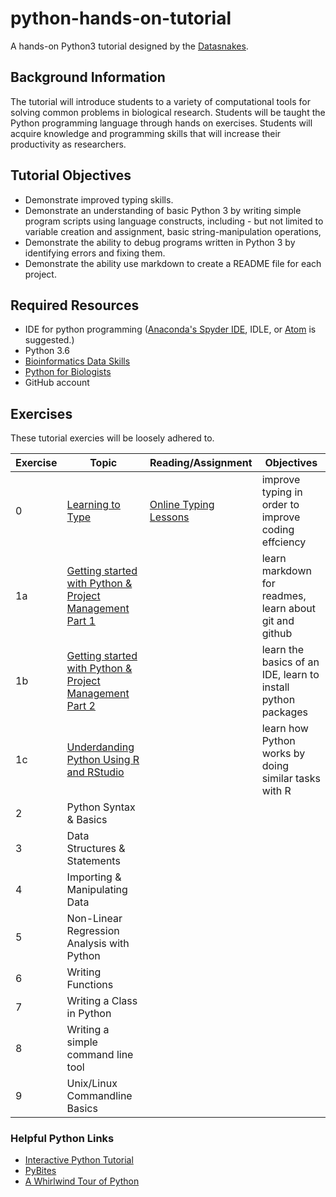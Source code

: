 # python-hands-on-tutorial

A hands-on Python3 tutorial designed by the [Datasnakes](https://github.com/datasnakes).

## Background Information

The tutorial will introduce students to a variety of computational tools for solving common problems in biological research. Students will be taught the Python programming language through hands on exercises. Students will acquire knowledge and programming skills that will increase their productivity as researchers.

## Tutorial Objectives

-   Demonstrate improved typing skills.
-   Demonstrate an understanding of basic Python 3 by writing simple program scripts using language constructs, including - but not limited to variable creation and assignment, basic string-manipulation operations,
-   Demonstrate the ability to debug programs written in Python 3 by identifying errors and fixing them.
-   Demonstrate the ability use markdown to create a README file for each project.

## Required Resources

-   IDE for python programming ([Anaconda's Spyder IDE](https://anaconda.org/anaconda/spyder), IDLE, or [Atom](https://atom.io/) is suggested.)
-   Python 3.6
-   [Bioinformatics Data Skills](https://github.com/datasnakes/python-hands-on-tutorial/blob/master/resources/bioinformatics_data_skills.pdf)
-   [Python for Biologists](https://github.com/datasnakes/python-hands-on-tutorial/blob/master/resources/python_for_biologists.pdf)
-   GitHub account

## Exercises

These tutorial exercies will be loosely adhered to.

| Exercise | Topic                                                                                                                                     | Reading/Assignment                                                        | Objectives                                                   |
| -------- | ----------------------------------------------------------------------------------------------------------------------------------------- | ------------------------------------------------------------------------- | ------------------------------------------------------------ |
| 0        | [Learning to Type](https://github.com/datasnakes/python-hands-on-tutorial/tree/master/exercise_0)                                         | [Online Typing Lessons](http://www.typing.com/student/join#5ABEBE34EBE0B) | improve typing in order to improve coding effciency          |
| 1a       | [Getting started with Python & Project Management Part 1](https://github.com/datasnakes/python-hands-on-tutorial/tree/master/exercise_1a) |                                                                           | learn markdown for readmes, learn about git and github       |
| 1b       | [Getting started with Python & Project Management Part 2](https://github.com/datasnakes/python-hands-on-tutorial/tree/master/exercise_1b) |                                                                           | learn the basics of an IDE, learn to install python packages |
| 1c       | [Underdanding Python Using R and RStudio](https://github.com/datasnakes/python-hands-on-tutorial/tree/master/exercise_1c)                 |                                                                           | learn how Python works by doing similar tasks with R         |
| 2        | Python Syntax & Basics                                                                                                                    |                                                                           |                                                              |
| 3        | Data Structures & Statements                                                                                                              |                                                                           |                                                              |
| 4        | Importing & Manipulating Data                                                                                                             |                                                                           |                                                              |
| 5        | Non-Linear Regression Analysis with Python                                                                                                |                                                                           |                                                              |
| 6        | Writing Functions                                                                                                                         |                                                                           |                                                              |
| 7        | Writing a Class in Python                                                                                                                 |                                                                           |                                                              |
| 8        | Writing a simple command line tool                                                                                                        |                                                                           |                                                              |
| 9        | Unix/Linux Commandline Basics                                                                                                             |                                                                           |                                                              |

### Helpful Python Links

- [Interactive Python Tutorial](https://snakify.org/lessons/print_input_numbers/)
- [PyBites](https://pybit.es)
- [A Whirlwind Tour of Python](http://nbviewer.jupyter.org/github/jakevdp/WhirlwindTourOfPython/blob/master/Index.ipynb)
